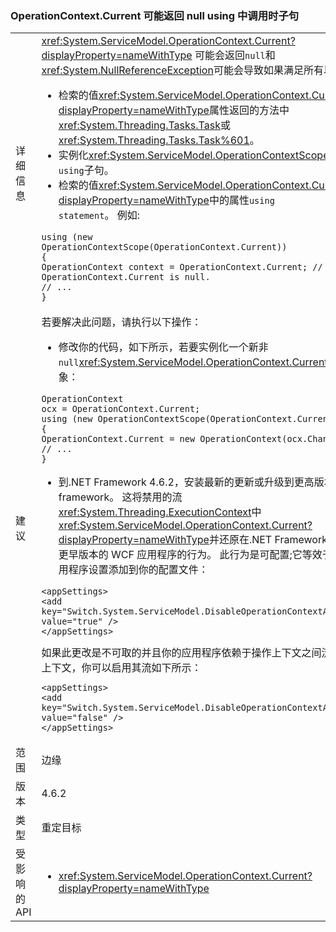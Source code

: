 ### <a name="operationcontextcurrent-may-return-null-when-called-in-a-using-clause"></a>OperationContext.Current 可能返回 null using 中调用时子句

|   |   |
|---|---|
|详细信息|<xref:System.ServiceModel.OperationContext.Current?displayProperty=nameWithType> 可能会返回<code>null</code>和<xref:System.NullReferenceException>可能会导致如果满足所有以下条件：<ul><li>检索的值<xref:System.ServiceModel.OperationContext.Current?displayProperty=nameWithType>属性返回的方法中<xref:System.Threading.Tasks.Task>或<xref:System.Threading.Tasks.Task%601>。</li><li>实例化<xref:System.ServiceModel.OperationContextScope>对象在<code>using</code>子句。</li><li>检索的值<xref:System.ServiceModel.OperationContext.Current?displayProperty=nameWithType>中的属性<code>using statement</code>。 例如:</li></ul><pre><code class="language-csharp">using (new OperationContextScope(OperationContext.Current))&#13;&#10;{&#13;&#10;OperationContext context = OperationContext.Current;      // OperationContext.Current is null.&#13;&#10;// ...&#13;&#10;}&#13;&#10;</code></pre>|
|建议|若要解决此问题，请执行以下操作：<ul><li>修改你的代码，如下所示，若要实例化一个新非<code>null</code><xref:System.ServiceModel.OperationContext.Current%2A>对象：</li></ul><pre><code class="language-csharp">OperationContext ocx = OperationContext.Current;&#13;&#10;using (new OperationContextScope(OperationContext.Current))&#13;&#10;{&#13;&#10;OperationContext.Current = new OperationContext(ocx.Channel);&#13;&#10;// ...&#13;&#10;}&#13;&#10;</code></pre><ul><li>到.NET Framework 4.6.2，安装最新的更新或升级到更高版本的.NET framework。 这将禁用的流<xref:System.Threading.ExecutionContext>中<xref:System.ServiceModel.OperationContext.Current?displayProperty=nameWithType>并还原在.NET Framework 4.6.1 及更早版本的 WCF 应用程序的行为。 此行为是可配置;它等效于将以下应用程序设置添加到你的配置文件：</li></ul><pre><code class="language-xml">&lt;appSettings&gt;&#13;&#10;&lt;add key=&quot;Switch.System.ServiceModel.DisableOperationContextAsyncFlow&quot; value=&quot;true&quot; /&gt;&#13;&#10;&lt;/appSettings&gt;&#13;&#10;</code></pre>如果此更改是不可取的并且你的应用程序依赖于操作上下文之间流动的执行上下文，你可以启用其流如下所示：<pre><code class="language-xml">&lt;appSettings&gt;&#13;&#10;&lt;add key=&quot;Switch.System.ServiceModel.DisableOperationContextAsyncFlow&quot; value=&quot;false&quot; /&gt;&#13;&#10;&lt;/appSettings&gt;&#13;&#10;</code></pre>|
|范围|边缘|
|版本|4.6.2|
|类型|重定目标|
|受影响的 API|<ul><li><xref:System.ServiceModel.OperationContext.Current?displayProperty=nameWithType></li></ul>|

